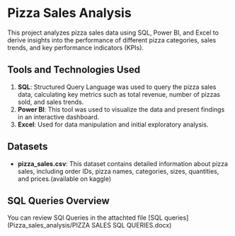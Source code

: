 # Pizza Sales Analysis

This project analyzes pizza sales data using SQL, Power BI, and Excel to derive insights into the performance of different pizza categories, sales trends, and key performance indicators (KPIs). 

## Tools and Technologies Used
1. **SQL**: Structured Query Language was used to query the pizza sales data, calculating key metrics such as total revenue, number of pizzas sold, and sales trends.
2. **Power BI**: This tool was used to visualize the data and present findings in an interactive dashboard.
3. **Excel**: Used for data manipulation and initial exploratory analysis.

## Datasets
- **pizza_sales.csv**: This dataset contains detailed information about pizza sales, including order IDs, pizza names, categories, sizes, quantities, and prices.(available on kaggle)

## SQL Queries Overview
You can review SQl Queries in the attachted file [SQL queries](Pizza_sales_analysis/PIZZA SALES SQL QUERIES.docx)

